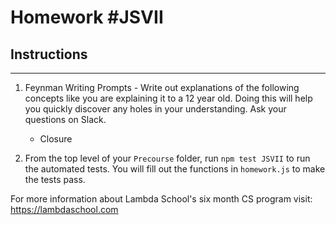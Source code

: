 # Homework #JSVII

## Instructions

---

1. Feynman Writing Prompts - Write out explanations of the following concepts like you are explaining it to a 12 year old. Doing this will help you quickly discover any holes in your understanding. Ask your questions on Slack.

   - Closure

2. From the top level of your `Precourse` folder, run `npm test JSVII` to run the automated tests. You will fill out the functions in `homework.js` to make the tests pass.

For more information about Lambda School's six month CS program visit: https://lambdaschool.com
